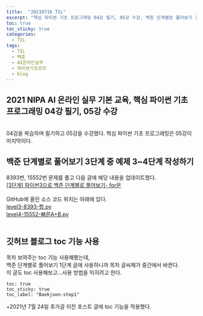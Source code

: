 ```yaml
---
title:  "20210716 TIL"
excerpt: "핵심 파이썬 기초 프로그래밍 04강 필기, 05강 수강, 백준 단계별로 풀어보기 3단계 중 예제 3~4단계 작성(8393번, 15552번), 깃허브 블로그 toc 기능 사용"
toc: true
toc_sticky: true
categories:
  - TIL
tags:
  - TIL
  - 백준
  - AI온라인실무
  - 파이썬기초강의
  - blog
---
```


## 2021 NIPA AI 온라인 실무 기본 교육, 핵심 파이썬 기초 프로그래밍 04강 필기, 05강 수강
<br>
04강을 복습하며 필기하고 05강을 수강했다.
핵심 파이썬 기초 프로그래밍은 05강이 마지막이다.
<br>

## 백준 단계별로 풀어보기 3단계 중 예제 3\~4단계 작성하기
8393번, 15552번 문제를 풀고 다음 글에 해당 내용을 업데이트했다.    
[[3단계] 파이썬3으로 백준 단계별로 풀어보기- for문](https://leeryeongsong.github.io/baekjoon/baekjoon-step-by-step-python3-step3/)  
<br>
GitHub에 올린 소스 코드 위치는 아래에 있다.  
[level3-8393-합.py](https://github.com/leeryeongsong/baekjoon-step-by-step-python3/blob/main/step3/level3-8393-%ED%95%A9.py)  
[level4-15552-빠른A+B.py](https://github.com/leeryeongsong/baekjoon-step-by-step-python3/blob/main/step3/level4-15552-%EB%B9%A0%EB%A5%B8A%2BB.py)
<br>
<br>

## 깃허브 블로그 toc 기능 사용
목차 보여주는 toc 기능 사용해봤는데,  
백준 단계별로 풀어보기 1단계 글에 사용하니까 목차 글씨체가 중간에서 바뀐다.  
이 글도 toc 사용해보고...사용 방법을 익히려고 한다.
```
toc: true
toc_sticky: true
toc_label: "Baekjoon-step1"
```
+2021년 7월 24일 추가글
이전 포스트 글에 toc 기능을 적용했다.
